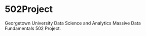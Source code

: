 # 502Project
Georgetown University Data Science and Analytics  Massive Data Fundamentals 502 Project.

